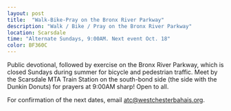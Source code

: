 ```yaml
---
layout: post
title:  "Walk-Bike-Pray on the Bronx River Parkway"
description: "Walk / Bike / Pray on the Bronx River Parkway"
location: Scarsdale
time: "Alternate Sundays, 9:00AM. Next event Oct. 18"
color: BF360C
---
```

Public devotional, followed by exercise on the Bronx River Parkway, which is closed
Sundays during summer for bicycle and pedestrian traffic. Meet by the Scarsdale MTA
Train Station on the south-bond side (the side with the Dunkin Donuts) for prayers
at 9:00AM sharp! Open to all.

For confirmation of the next dates, email <atc@westchesterbahais.org>.
